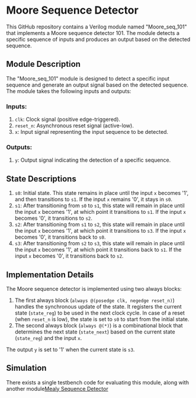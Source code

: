 # Moore Sequence Detector

This GitHub repository contains a Verilog module named "Moore_seq_101" that implements a Moore sequence detector 101. The module detects a specific sequence of inputs and produces an output based on the detected sequence.

## Module Description

The "Moore_seq_101" module is designed to detect a specific input sequence and generate an output signal based on the detected sequence. The module takes the following inputs and outputs:

### Inputs:

1. `clk`: Clock signal (positive edge-triggered).
2. `reset_n`: Asynchronous reset signal (active-low).
3. `x`: Input signal representing the input sequence to be detected.

### Outputs:

1. `y`: Output signal indicating the detection of a specific sequence.

## State Descriptions

1. `s0`: Initial state. This state remains in place until the input `x` becomes '1', and then transitions to `s1`. If the input `x` remains '0', it stays in `s0`.
2. `s1`: After transitioning from `s0` to `s1`, this state will remain in place until the input `x` becomes '1', at which point it transitions to `s1`. If the input `x` becomes '0', it transitions to `s2`.
3. `s2`: After transitioning from `s1` to `s2`, this state will remain in place until the input `x` becomes '1', at which point it transitions to `s3`. If the input `x` becomes '0', it transitions back to `s0`.
4. `s3`: After transitioning from `s2` to `s3`, this state will remain in place until the input `x` becomes '1', at which point it transitions back to `s1`. If the input `x` becomes '0', it transitions back to `s2`.

## Implementation Details

The Moore sequence detector is implemented using two always blocks:

1. The first always block (`always @(posedge clk, negedge reset_n)`) handles the synchronous update of the state. It registers the current state (`state_reg`) to be used in the next clock cycle. In case of a reset (when `reset_n` is low), the state is set to `s0` to start from the initial state.
2. The second always block (`always @(*)`) is a combinational block that determines the next state (`state_next`) based on the current state (`state_reg`) and the input `x`.

The output `y` is set to '1' when the current state is `s3`.

## Simulation

There exists a single testbench code for evaluating this module, along with another module[Mealy Sequence Detector](https://github.com/OmarMongy/Mealy_Seq_Detector/tree/main)

